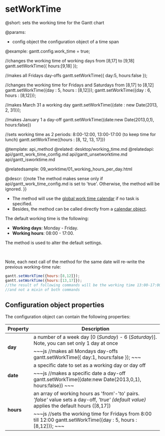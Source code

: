 setWorkTime
=============
@short: sets the working time for the Gantt chart
	

@params:
- config	object	the configuration object of a time span


@example:
gantt.config.work_time = true;

//changes the working time of working days from [8,17] to [9,18]
gantt.setWorkTime({ hours:[9,18] });
 
//makes all Fridays day-offs
gantt.setWorkTime({ day:5, hours:false });
 
//changes the working time for Fridays and Saturdays from [8,17] to [8,12]
gantt.setWorkTime({day : 5, hours : [8,12]});
gantt.setWorkTime({day : 6, hours : [8,12]});
 
//makes March 31 a working day 
gantt.setWorkTime({date : new Date(2013, 2, 31)});
 
//makes January 1 a day-off
gantt.setWorkTime({date:new Date(2013,0,1), hours:false})

//sets working time as 2 periods: 8:00-12:00, 13:00-17:00 (to keep time for lunch)
gantt.setWorkTime({hours : [8, 12, 13, 17]})

@template:	api_method
@related:
	desktop/working_time.md
@relatedapi:
	api/gantt_work_time_config.md
	api/gantt_unsetworktime.md
	api/gantt_isworktime.md
 
@relatedsample:
	09_worktime/01_working_hours_per_day.html

@descr:
{{note
The method makes sense only if  api/gantt_work_time_config.md is set to 'true'. Otherwise, the method will be ignored.
}}

- The method will use the [global work time calendar](desktop/working_time.md#getcalendars) if no task is specified. <br>
- Besides, the method can be called directly from a [calendar object](api/gantt_calendar_other.md).


The default working time is the following:

- **Working days**: Monday - Friday.
- **Working hours**: 08:00 - 17:00.

The method is used to alter the default settings.

<br>

Note, each next call of the method for the same date will re-write the previous working-time rule:

~~~js
gantt.setWorkTime({hours:[8,12]});
gantt.setWorkTime({hours:[13,17]});
//the result of following commands will be the working time 13:00-17:00
//and not a mixin of both commands
~~~

Configuration object properties
---------------------------------------

The configuration object can contain the following properties:

<table class="list" cellspacing="0" cellpadding="5" border="0">
	<thead>
	<tr>
		<th>
			Property 
		</th>
		<th>
			Description
		</th>
	</tr>
	</thead>
	<tbody>
	<tr>
		<td rowspan=2><b id="day">day</b></td>
        <td> a number of a week day  [0 (<i>Sunday</i>) - 6 (<i>Saturday</i>)]. Note, you can set only 1 day at once</td>
    </tr>
    <tr>
		<td colspan=2 style="text-align:left !important; ">
~~~js
//makes all Mondays day-offs
gantt.setWorkTime({ day:1, hours:false }); 
~~~
		</td>
	</tr>
	<tr>
		<td rowspan=2><b id="date">date</b></td>
        <td> a specific date to set as a working day or day off</td>
    </tr>
    <tr>
		<td colspan=2 style="text-align:left !important; ">
~~~js
//makes a specific date a day-off
gantt.setWorkTime({date:new Date(2013,0,1), hours:false})
~~~
		</td>
	</tr>
    <tr>
		<td rowspan=2><b id="hours">hours</b></td>
        <td> an array of working hours as 'from'-'to' pairs. <br><i>'false'</i> value sets a day-off, <i>'true' (default value)</i> applies the default hours ([8,17])</td>
    </tr>
    <tr>
		<td colspan=2 style="text-align:left !important; ">
~~~js
//sets the working time for Fridays from 8:00 till 12:00
gantt.setWorkTime({day : 5, hours : [8,12]});
~~~
		</td>
	</tr>
	</tbody>
</table>


